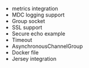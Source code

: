 * metrics integration
* MDC logging support
* Group socket
* SSL support
* Secure echo example
* Timeout
* AsynchronousChannelGroup 
* Docker file
* Jersey integration
